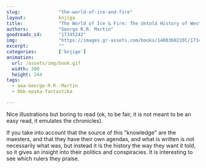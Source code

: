 ```yaml
---
slug:              "the-world-of-ice-and-fire"
layout:            knjiga
title:             "The World of Ice & Fire: The Untold History of Westeros and the Game of Thrones"
authors:           "George R.R. Martin"
goodreads_id:      "17345242"
img:               "https://images.gr-assets.com/books/1400360220l/17345242.jpg"
excerpt:           ""
categories:        ['knjige']
animation:
  url: /assets/img/book.gif
  width: 300
  height: 244
tags:
  - aaa-George-R.R.-Martin
  - bbb-epska-fantastika

---
```


Nice illustrations but boring to read (ok, to be fair, it is not meant to be an easy read, it emulates the chronicles).

If you take into account that the source of this "knowledge" are the maesters, and that they have their own agendas, and 
what is written is not necessarily what was, but instead it is the history the way they want it told, so it gives an 
insight into their politics and conspiracies. It is interesting to see which rulers they praise.